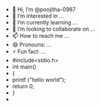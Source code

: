 - 👋 Hi, I’m @poojitha-0987
- 👀 I’m interested in ...
- 🌱 I’m currently learning ...
- 💞️ I’m looking to collaborate on ...
- 📫 How to reach me ...
- 😄 Pronouns: ...
- ⚡ Fun fact: ...
- #include<stdio.h>
- int main()
- {
- printf ("hello world");
- return 0;
- }
- 

<!---
poojitha-0987/poojitha-0987 is a ✨ special ✨ repository because its `README.md` (this file) appears on your GitHub profile.
You can click the Preview link to take a look at your changes.
--->
